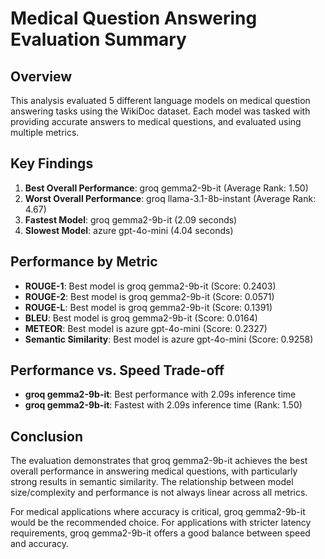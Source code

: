 # Medical Question Answering Evaluation Summary

## Overview
This analysis evaluated 5 different language models on medical question answering tasks using the WikiDoc dataset. Each model was tasked with providing accurate answers to medical questions, and evaluated using multiple metrics.

## Key Findings
1. **Best Overall Performance**: groq gemma2-9b-it (Average Rank: 1.50)
2. **Worst Overall Performance**: groq llama-3.1-8b-instant (Average Rank: 4.67)
3. **Fastest Model**: groq gemma2-9b-it (2.09 seconds)
4. **Slowest Model**: azure gpt-4o-mini (4.04 seconds)

## Performance by Metric
- **ROUGE-1**: Best model is groq gemma2-9b-it (Score: 0.2403)
- **ROUGE-2**: Best model is groq gemma2-9b-it (Score: 0.0571)
- **ROUGE-L**: Best model is groq gemma2-9b-it (Score: 0.1391)
- **BLEU**: Best model is groq gemma2-9b-it (Score: 0.0164)
- **METEOR**: Best model is azure gpt-4o-mini (Score: 0.2327)
- **Semantic Similarity**: Best model is azure gpt-4o-mini (Score: 0.9258)

## Performance vs. Speed Trade-off
- **groq gemma2-9b-it**: Best performance with 2.09s inference time
- **groq gemma2-9b-it**: Fastest with 2.09s inference time (Rank: 1.50)

## Conclusion
The evaluation demonstrates that groq gemma2-9b-it achieves the best overall performance in answering medical questions, with particularly strong results in semantic similarity. The relationship between model size/complexity and performance is not always linear across all metrics.

For medical applications where accuracy is critical, groq gemma2-9b-it would be the recommended choice. For applications with stricter latency requirements, groq gemma2-9b-it offers a good balance between speed and accuracy.
